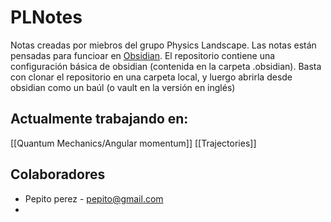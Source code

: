 # PLNotes
Notas creadas por miebros del grupo Physics Landscape.
Las notas están pensadas para funcioar en [Obsidian](https://obsidian.md/). El repositorio contiene una configuración básica de obsidian (contenida en la carpeta .obsidian). Basta con clonar el repositorio en una carpeta local, y luergo abrirla desde obsidian como un baúl (o vault en la versión en inglés)

## Actualmente trabajando en:
[[Quantum Mechanics/Angular momentum]]
[[Trajectories]]


## Colaboradores

- Pepito perez - pepito@gmail.com
- 

